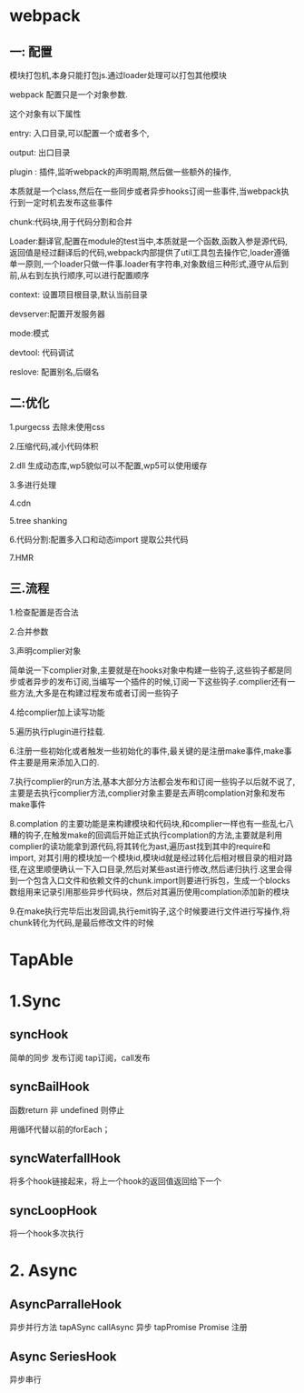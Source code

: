 # webpack

## 一: 配置

模块打包机,本身只能打包js.通过loader处理可以打包其他模块

webpack 配置只是一个对象参数.

这个对象有以下属性

entry: 入口目录,可以配置一个或者多个,

output: 出口目录

plugin : 插件,监听webpack的声明周期,然后做一些额外的操作,

本质就是一个class,然后在一些同步或者异步hooks订阅一些事件,当webpack执行到一定时机去发布这些事件

chunk:代码块,用于代码分割和合并

Loader:翻译官,配置在module的test当中,本质就是一个函数,函数入参是源代码,返回值是经过翻译后的代码,webpack内部提供了util工具包去操作它,loader遵循单一原则,一个loader只做一件事.loader有字符串,对象数组三种形式,遵守从后到前,从右到左执行顺序,可以进行配置顺序

context: 设置项目根目录,默认当前目录

devserver:配置开发服务器  

mode:模式

devtool: 代码调试

reslove: 配置别名,后缀名

## 二:优化

1.purgecss 去除未使用css

2.压缩代码,减小代码体积

2.dll 生成动态库,wp5貌似可以不配置,wp5可以使用缓存

3.多进行处理

4.cdn 

5.tree shanking 

6.代码分割:配置多入口和动态import 提取公共代码 

7.HMR


## 三.流程

1.检查配置是否合法

2.合并参数

3.声明complier对象

简单说一下complier对象,主要就是在hooks对象中构建一些钩子,这些钩子都是同步或者异步的发布订阅,当编写一个插件的时候,订阅一下这些钩子.complier还有一些方法,大多是在构建过程发布或者订阅一些钩子

4.给complier加上读写功能

5.遍历执行plugin进行挂载.

6.注册一些初始化或者触发一些初始化的事件,最关键的是注册make事件,make事件主要是用来添加入口的.

7.执行complier的run方法,基本大部分方法都会发布和订阅一些钩子以后就不说了,主要是去执行complier方法,complier对象主要是去声明complation对象和发布make事件

8.complation 的主要功能是来构建模块和代码块,和complier一样也有一些乱七八糟的钩子,在触发make的回调后开始正式执行complation的方法,主要就是利用complier的读功能拿到源代码,将其转化为ast,遍历ast找到其中的require和import, 对其引用的模块加一个模块id,模块id就是经过转化后相对根目录的相对路径,在这里顺便确认一下入口目录,然后对某些ast进行修改,然后递归执行.这里会得到一个包含入口文件和依赖文件的chunk.import则要进行拆包，生成一个blocks数组用来记录引用那些异步代码块，然后对其遍历使用complation添加新的模块


9.在make执行完毕后出发回调,执行emit钩子,这个时候要进行文件进行写操作,将chunk转化为代码,是最后修改文件的时候






# TapAble

# 1.Sync

## syncHook

简单的同步 发布订阅 tap订阅，call发布


## syncBailHook

函数return 非 undefined  则停止

用循环代替以前的forEach；


## syncWaterfallHook

将多个hook链接起来，将上一个hook的返回值返回给下一个


## syncLoopHook

将一个hook多次执行



# 2. Async

## AsyncParralleHook

异步并行方法  tapASync callAsync 异步 tapPromise Promise 注册

## Async SeriesHook


异步串行



